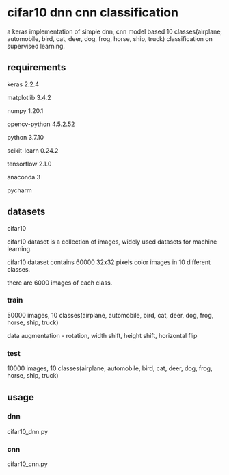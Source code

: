 # cifar10 dnn cnn classification

a keras implementation of simple dnn, cnn model based 10 classes(airplane, automobile, bird, cat, deer, dog, frog, horse, ship, truck) classification on supervised learning.

## requirements

keras 2.2.4

matplotlib 3.4.2

numpy 1.20.1

opencv-python 4.5.2.52

python 3.7.10

scikit-learn 0.24.2

tensorflow 2.1.0

anaconda 3

pycharm

## datasets

cifar10

cifar10 dataset is a collection of images, widely used datasets for machine learning.

cifar10 dataset contains 60000 32x32 pixels color images in 10 different classes.

there are 6000 images of each class.

### train

50000 images, 10 classes(airplane, automobile, bird, cat, deer, dog, frog, horse, ship, truck)

data augmentation - rotation, width shift, height shift, horizontal flip

### test

10000 images, 10 classes(airplane, automobile, bird, cat, deer, dog, frog, horse, ship, truck)

## usage

### dnn

cifar10_dnn.py

### cnn

cifar10_cnn.py
